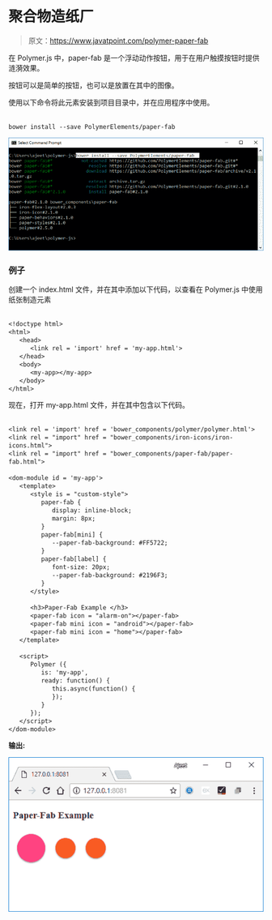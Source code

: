 # 聚合物造纸厂

> 原文：<https://www.javatpoint.com/polymer-paper-fab>

在 Polymer.js 中，paper-fab 是一个浮动动作按钮，用于在用户触摸按钮时提供涟漪效果。

按钮可以是简单的按钮，也可以是放置在其中的图像。

使用以下命令将此元素安装到项目目录中，并在应用程序中使用。

```

bower install --save PolymerElements/paper-fab

```

![paper fab 1](img/481cda557e80578aa9acd0a2f192b08a.png)

### 例子

创建一个 index.html 文件，并在其中添加以下代码，以查看在 Polymer.js 中使用纸张制造元素

```

<!doctype html>
<html>
   <head>
      <link rel = 'import' href = 'my-app.html'>
   </head>
   <body>    
      <my-app></my-app>
   </body>
</html>

```

现在，打开 my-app.html 文件，并在其中包含以下代码。

```

<link rel = 'import' href = 'bower_components/polymer/polymer.html'>
<link rel = "import" href = "bower_components/iron-icons/iron-icons.html">
<link rel = "import" href = "bower_components/paper-fab/paper-fab.html">

<dom-module id = 'my-app'>
   <template>
      <style is = "custom-style">
         paper-fab {
            display: inline-block;
            margin: 8px;
         }
         paper-fab[mini] {
            --paper-fab-background: #FF5722;
         }
         paper-fab[label] {
            font-size: 20px;
            --paper-fab-background: #2196F3;
         }
      </style>

      <h3>Paper-Fab Example </h3>
      <paper-fab icon = "alarm-on"></paper-fab>
      <paper-fab mini icon = "android"></paper-fab>
      <paper-fab mini icon = "home"></paper-fab>
   </template>

   <script>
      Polymer ({
         is: 'my-app',
         ready: function() {
            this.async(function() { 
            });
         }
      });
   </script>
</dom-module>

```

**输出:**

![paper fab 2](img/68f337f5e0de6f5bfddb50e830e49dcb.png)